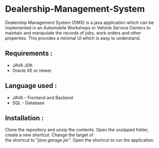 # Dealership-Management-System
Dealership Management System (DMS) is a java  application which can be implemented in an Automobile Workshops or Vehicle Service Centers to maintain and manipulate the records of jobs, work orders and other properties. This provides a minimal UI which is easy to understand. 
      
## Requirements : 
- JAVA JDK
- Oracle XE or newer 
## Language used :
- JAVA - Frontend and Backend
- SQL - Database

## Installation : 
Clone the repository and unzip the contents. Open the unzipped folder, create a new shortcut. Change the target of <br>
the shortcut to "<i>java garage.jar</i>". Open the shortcut to run the application.
